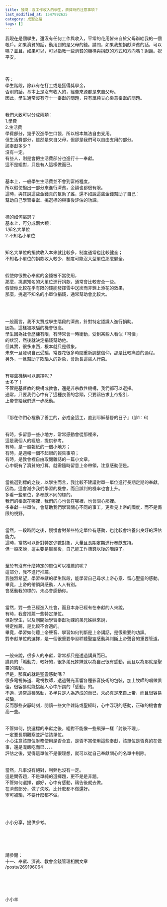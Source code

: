 ```yaml
---
title: 發問：沒工作收入的學生，濟貧時的注意事項？
last_modified_at: 1547992625
category: 成聖之路
tags: []
---
```


我現在是個學生，還沒有任何工作與收入，平常的花用皆來自於父母辦給我的一個帳戶。如果濟貧的話，動用到的是父母的錢。請問，如果我想捐獻濟貧的話，可以嗎？並且，如果可以，可以指教一些濟貧的機構與捐獻的方式和方向嗎？謝謝。祝平安。<!--more--><br><br><br><br>答：<br>學生階段，除非有在打工或是獲得獎學金，<br>否則的話，基本上是沒有收入的，經費來源都是來自父母。<br>因此，學生通常沒有守十一奉獻的問題，只有單純甘心樂意奉獻的問題。<br><br> <br>我們大致可以分成兩類：<br>1.學費<br>2.生活費<br>學費部分，幾乎沒進學生口袋，所以根本無法自由支用。<br>但生活費部分，雖然是來自父母，但卻是我們可以自由支用的部分。<br>該奉獻多少？<br>沒有一定。<br>有些人，則是會把生活費部分也進行十一奉獻。<br>這不是絕對，只是有人這樣做而已。<br> <br><br>基本上，一般學生生活費並不會到富裕程度。<br>所以假使撥出一部分來進行濟貧，金額也都很有限。<br>這時，與其說這些金錢真的幫助了誰，還不如說這些金錢幫助了自己：<br>幫助自己學習奉獻、挑選標的與事後評估的功課。<br><br> <br>標的如何挑選？<br>基本上，可分成兩大類：<br>1.知名大單位<br>2.不知名小單位<br><br> <br>知名大單位的捐款收入本來就比較多，制度通常也比較健全；<br>不知名小單位的捐款收入較少，制度可能沒大型單位那麼健全。<br><br> <br>假使你很擔心奉獻的金錢被不當使用，<br>那麼，挑選知名的大單位進行捐款，通常會比較安全一些。<br>假使你比較在乎有限的錢能發揮雪中送炭而非錦上添花的效果，<br>那麼，挑選不知名的小單位捐錢，通常幫助會比較大。<br> <br> <br><br><br>一般而言，我不太贊成學生階段的濟貧，針對特定認識人進行捐助。<br>因為，這樣被欺騙的機會很高。<br>學生因為社會歷練有限，有時常會一時衝動，受到某些人看似「可憐」<br>的狀況，然後就決定捐錢幫助他。<br>但其實，很多東西，根本就只是假象。<br>未來一旦發現自己受騙，常要花很多時間重新調整信仰，那是比較痛苦的過程。<br>另外，一旦幫助了欺騙人的對象，會助長這些人行惡。<br> <br><br>有哪些機構可以選擇呢？<br>太多了！<br>不管是基督教的機構或教會，還是非宗教性機構，我們都可以選擇。<br>通常，只要我們心中有了這種良善的念頭，只要禱告求上帝指引，<br>上帝會給我們進一步感動。<br> <br><br>『那在你們心裡動了善工的，必成全這工，直到耶穌基督的日子』（腓1：6）<br> <br><br>有時，多留意一些小地方，常常感動會從那裡來，<br>這是我個人的經驗，提供參考。<br>有時，是一般報紙的一個小地方；<br>有時，是週報一個不起眼的報告事項；<br>有時，是教會裡自由取閱雜誌的一篇小文章。<br>心中既有了濟貧的打算，就需隨時留意上帝帶領，注意感動便是。<br> <br><br>當挑選到標的之後，以學生而言，我比較不建議對單一單位進行長期定期的奉獻。<br>因為，這會減少我們學習的機會，而且誤判的機率也會上升。<br>多看一些單位，多奉獻不同的標的。<br>我們的奉獻在哪裡，我們的心也會在哪裡，也會關心那裡。<br>多奉獻一些單位，會幫助我們學習關心不同的事工，更看見上帝的國度，而不是侷限的視野。<br> <br><br>當然，一段時間之後，慢慢會對某些特定單位有感動，也比較會培養出良好的評估能力。<br>這時，當然可以針對特定少數對象，大量且長期定期進行奉獻支持。<br>但一般來說，這主要是畢業後，自己能工作賺錢以後的階段了。<br> <br><br>至於有沒有什麼特定的單位可以推薦的呢？<br>這部分，我不進行推薦。<br>我強烈希望，學習奉獻的學生階段，能學習自己尋求上帝心意、留心聖靈的感動。<br>畢竟，上帝的帶領與感動，人人有別。<br>會感動我的標的，未必會感動你。<br><br> <br>當然，對一些已經進入社會，而且本身已經有在奉獻的人來說，<br>有時，我會推薦一些特定單位。<br>但對學生，以及剛開始學習奉獻功課的弟兄姊妹來說，<br>特定推薦，是比較不合適的。<br>畢竟，學習如何聽上帝聲音、學習如何判斷是上帝講話，是很重要的功課。<br>對奉獻單位的選擇，是一個很重要學習聆聽聖靈感動與判斷上帝聲音的重要管道。<br> <br><br>一般來說，很多人的奉獻，常常都只是透過講員而已。<br>講員的「煽動力」較好的，很多弟兄姊妹就以為自己很有感動，而且以為那就是聖靈的感動。<br>但是，那真的就是聖靈感動嗎？<br>很多電視佈道、電視牧師，透過聲光音響各種影音技術的包裝，加上牧師的唱做俱佳，很容易就能挑起人心中所謂的「感動」的。<br>不過，通常這種感動，多半只是人為造成的而已，未必真是來自上帝，而且很容易被騙。<br>反而那些安靜時刻，閱讀一些文件雜誌或聖經時，心中浮現的感動，正確的機會會高一些。<br> <br><br>不管如何，挑選標的奉獻之後，絕對不能像一些飛彈一樣「射後不理」，<br>一定要長期觀察並評估該單位。<br>小心注意該單位財務使用是否合宜，是否不當使用這些奉獻，該單位是否真的在做事，還是混飯吃而已、、、、<br>評估之後，覺得這單位不是很理想，就可以從自己奉獻關心的名單中剔除。<br> <br><br>當然，凡事沒有絕對，利弊也沒有一定。<br>這是問答題，不是單純的選擇題，更不是是非題。<br>不管如何選擇，都好，心中有感動，禱告後就去做。<br>在濟貧部分，做了失敗，比什麼都不做還好。<br>寧可被騙，不要什麼都不做。<br> <br> <br> <br><br>小小分享，提供參考。<br><br><br><br><br><br>請參閱：<br>十一、奉獻、濟貧、教會金錢管理相關文章<br>/posts/269196064<br><br><br><br><br><br>小小羊<br>
